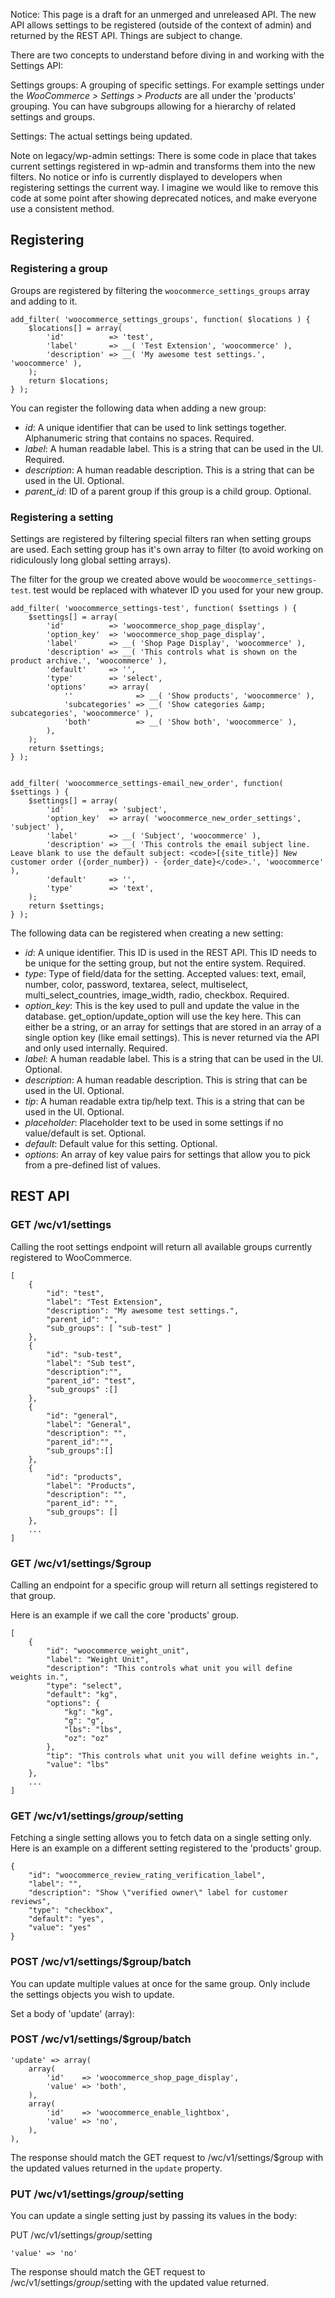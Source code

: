 Notice: This page is a draft for an unmerged and unreleased API. The new API allows settings to be registered (outside of the context of admin) and returned by the REST API. Things are subject to change.

There are two concepts to understand before diving in and working with the Settings API:

Settings groups: A grouping of specific settings. For example settings under the _WooCommerce > Settings > Products_ are all under the 'products' grouping. You can have subgroups allowing for a hierarchy of related settings and groups.

Settings: The actual settings being updated.

Note on legacy/wp-admin settings: There is some code in place that takes current settings registered in wp-admin and transforms them into the new filters. No notice or info is currently displayed to developers when registering settings the current way. I imagine we would like to remove this code at some point after showing deprecated notices, and make everyone use a consistent method.

## Registering

### Registering a group

Groups are registered by filtering the `woocommerce_settings_groups` array and adding to it.

```
add_filter( 'woocommerce_settings_groups', function( $locations ) {
	$locations[] = array(
		'id'          => 'test',
		'label'       => __( 'Test Extension', 'woocommerce' ),
		'description' => __( 'My awesome test settings.', 'woocommerce' ),
	);
	return $locations;
} );
```

You can register the following data when adding a new group:

* _id_: A unique identifier that can be used to link settings together. Alphanumeric string that contains no spaces. Required.
* _label_: A human readable label. This is a string that can be used in the UI. Required.
* _description_: A human readable description. This is a string that can be used in the UI. Optional.
* _parent_id_: ID of a parent group if this group is a child group. Optional.

### Registering a setting

Settings are registered by filtering special filters ran when setting groups are used. Each setting group has it's own array to filter (to avoid working on ridiculously long global setting arrays).

The filter for the group we created above would be `woocommerce_settings-test`. test would be replaced with whatever ID you used for your new group.

```
add_filter( 'woocommerce_settings-test', function( $settings ) {
	$settings[] = array(
		'id'          => 'woocommerce_shop_page_display',
		'option_key'  => 'woocommerce_shop_page_display',
		'label'       => __( 'Shop Page Display', 'woocommerce' ),
		'description' => __( 'This controls what is shown on the product archive.', 'woocommerce' ),
		'default'     => '',
		'type'        => 'select',
		'options'     => array(
			''              => __( 'Show products', 'woocommerce' ),
			'subcategories' => __( 'Show categories &amp; subcategories', 'woocommerce' ),
			'both'          => __( 'Show both', 'woocommerce' ),
		),
	);
	return $settings;
} );


add_filter( 'woocommerce_settings-email_new_order', function( $settings ) {
	$settings[] = array(
		'id'          => 'subject',
		'option_key'  => array( 'woocommerce_new_order_settings', 'subject' ),
		'label'       => __( 'Subject', 'woocommerce' ),
		'description' => __( 'This controls the email subject line. Leave blank to use the default subject: <code>[{site_title}] New customer order ({order_number}) - {order_date}</code>.', 'woocommerce' ),
		'default'     => '',
		'type'        => 'text',
	);
	return $settings;
} );
```

The following data can be registered when creating a new setting:

* _id_: A unique identifier. This ID is used in the REST API. This ID needs to be unique for the setting group, but not the entire system. Required.
* _type_: Type of field/data for the setting. Accepted values: text, email, number, color, password, textarea, select, multiselect, multi_select_countries, image_width, radio, checkbox. Required.
* _option_key_: This is the key used to pull and update the value in the database. get_option/update_option will use the key here. This can either be a string, or an array for settings that are stored in an array of a single option key (like email settings). This is never returned via the API and only used internally. Required.
* _label_: A human readable label. This is a string that can be used in the UI. Optional.
* _description_: A human readable description. This is string that can be used in the UI. Optional.
* _tip_: A human readable extra tip/help text. This is a string that can be used in the UI. Optional.
* _placeholder_: Placeholder text to be used in some settings if no value/default is set. Optional.
* _default_: Default value for this setting. Optional.
* _options_: An array of key value pairs for settings that allow you to pick from a pre-defined list of values.

## REST API

### GET /wc/v1/settings

Calling the root settings endpoint will return all available groups currently registered to WooCommerce.

```
[
    {
        "id": "test",
        "label": "Test Extension",
        "description": "My awesome test settings.",
        "parent_id": "",
        "sub_groups": [ "sub-test" ]
    },
    {
        "id": "sub-test",
        "label": "Sub test",
        "description":"",
        "parent_id": "test",
        "sub_groups" :[]
    },
    {
        "id": "general",
        "label": "General",
        "description": "",
        "parent_id":"",
        "sub_groups":[]
    },
    {
        "id": "products",
        "label": "Products",
        "description": "",
        "parent_id": "",
        "sub_groups": []
    },
    ...
]
```

### GET /wc/v1/settings/$group

Calling an endpoint for a specific group will return all settings registered to that group.

Here is an example if we call the core 'products' group.

```
[
    {
        "id": "woocommerce_weight_unit",
        "label": "Weight Unit",
        "description": "This controls what unit you will define weights in.",
        "type": "select",
        "default": "kg",
        "options": {
            "kg": "kg",
            "g": "g",
            "lbs": "lbs",
            "oz": "oz"
        },
        "tip": "This controls what unit you will define weights in.",
        "value": "lbs"
    },
    ...
]
```


### GET /wc/v1/settings/$group/$setting

Fetching a single setting allows you to fetch data on a single setting only. Here is an example on a different setting registered to the 'products' group.

```
{
    "id": "woocommerce_review_rating_verification_label",
    "label": "",
    "description": "Show \"verified owner\" label for customer reviews",
    "type": "checkbox",
    "default": "yes",
    "value": "yes"
}
```

### POST /wc/v1/settings/$group/batch

You can update multiple values at once for the same group. Only include the settings objects you wish to update.

Set a body of 'update' (array):

### POST /wc/v1/settings/$group/batch

```
'update' => array(
    array(
        'id'    => 'woocommerce_shop_page_display',
        'value' => 'both',
    ),
    array(
        'id'    => 'woocommerce_enable_lightbox',
        'value' => 'no',
    ),
),
```

The response should match the GET request to /wc/v1/settings/$group with the updated values returned in the `update` property.

### PUT /wc/v1/settings/$group/$setting

You can update a single setting just by passing its values in the body:

PUT /wc/v1/settings/$group/$setting

```
'value' => 'no'
```

The response should match the GET request to /wc/v1/settings/$group/$setting with the updated value returned.